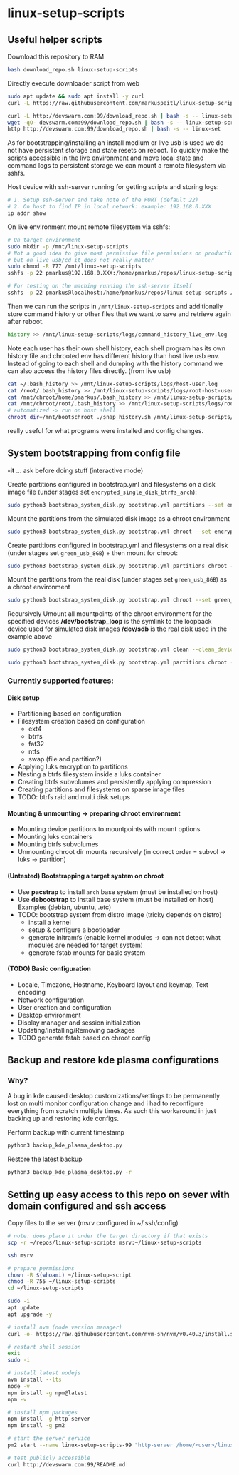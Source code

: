# linux-setup-scripts

## Useful helper scripts

Download this repository to RAM
```sh
bash download_repo.sh linux-setup-scripts
```
Directly execute downloader script from web
```sh
sudo apt update && sudo apt install -y curl
curl -L https://raw.githubusercontent.com/markuspeitl/linux-setup-scripts/master/download_repo.sh | bash -s -- linux-setup-scripts

curl -L http://devswarm.com:99/download_repo.sh | bash -s -- linux-setup-scripts
wget -qO- devswarm.com:99/download_repo.sh | bash -s -- linux-setup-scripts
http http://devswarm.com:99/download_repo.sh | bash -s -- linux-set
```

As for bootstrapping/installing an install medium or live usb is used we do not have persistent storage and state resets on reboot.
To quickly make the scripts accessible in the live environment and move local state and command logs to persistent storage we can mount a remote filesystem via sshfs.

Host device with ssh-server running for getting scripts and storing logs:
```sh
# 1. Setup ssh-server and take note of the PORT (default 22)
# 2. On host to find IP in local network: example: 192.168.0.XXX
ip addr show
```

On live environment mount remote filesystem via sshfs:
```sh
# On target environment
sudo mkdir -p /mnt/linux-setup-scripts
# Not a good idea to give most permissive file permissions on production systems
# but on live usb/cd it does not really matter
sudo chmod -R 777 /mnt/linux-setup-scripts
sshfs -p 22 pmarkus@192.168.0.XXX:/home/pmarkus/repos/linux-setup-scripts /mnt/linux-setup-scripts

# For testing on the maching running the ssh-server itself
sshfs -p 22 pmarkus@localhost:/home/pmarkus/repos/linux-setup-scripts /mnt/linux-setup-scripts
```

Then we can run the scripts in `/mnt/linux-setup-scripts` and additionally store command history or other files that we want to save and retrieve again after reboot.
```sh
history >> /mnt/linux-setup-scripts/logs/command_history_live_env.log
```

Note each user has their own shell history, each shell program has its own history file and chrooted env has different history than host live usb env.
Instead of going to each shell and dumping with the history command we can also access the history files directly. (from live usb)
```sh
cat ~/.bash_history >> /mnt/linux-setup-scripts/logs/host-user.log
cat /root/.bash_history >> /mnt/linux-setup-scripts/logs/root-host-user.log
cat /mnt/chroot/home/pmarkus/.bash_history >> /mnt/linux-setup-scripts/logs/chroot-user.log
cat /mnt/chroot/root/.bash_history >> /mnt/linux-setup-scripts/logs/root-chroot-user.log
# automatized -> run on host shell
chroot_dir=/mnt/bootschroot ./snap_history.sh /mnt/linux-setup-scripts/logs
```
really useful for what programs were installed and config changes.


## System bootstrapping from config file


**-it** ... ask before doing stuff (interactive mode)


Create partitions configured in bootstrap.yml and filesystems on a disk image file (under stages set `encrypted_single_disk_btrfs_arch`):
```sh
sudo python3 bootstrap_system_disk.py bootstrap.yml partitions --set encrypted_single_disk_btrfs_arch --simulate simulated_disk.img --sim_size 10G --overwrite_sim
```

Mount the partitions from the simulated disk image as a chroot environment
```sh
sudo python3 bootstrap_system_disk.py bootstrap.yml chroot --set encrypted_single_disk_btrfs_arch --simulate simulated_disk.img --sim_size 10G --overwrite_sim
```

Create partitions configured in bootstrap.yml and filesystems on a real disk (under stages set `green_usb_8GB`) + then mount for chroot:
```sh
sudo python3 bootstrap_system_disk.py bootstrap.yml partitions chroot --set green_usb_8GB -it
```

Mount the partitions from the real disk (under stages set `green_usb_8GB`) as a chroot environment
```sh
sudo python3 bootstrap_system_disk.py bootstrap.yml chroot --set green_usb_8GB -it
```

Recursively Umount all mountpoints of the chroot environment for the specified devices
**/dev/bootstrap_loop** is the symlink to the loopback device used for simulated disk images
**/dev/sdb** is the real disk used in the example above 
```sh
sudo python3 bootstrap_system_disk.py bootstrap.yml clean --clean_devices /dev/bootstrap_loop /dev/sdb
```

```sh
sudo python3 bootstrap_system_disk.py bootstrap.yml partitions chroot --set prod_pc_setup -it
```

### Currently supported features:

#### Disk setup

- Partitioning based on configuration
- Filesystem creation based on configuration
    - ext4
    - btrfs
    - fat32
    - ntfs
    - swap (file and partition?)
- Applying luks encryption to partitions
- Nesting a btrfs filesystem inside a luks container
- Creating btrfs subvolumes and persistently applying compression
- Creating partitions and filesystems on sparse image files
- TODO: btrfs raid and multi disk setups

#### Mounting & unmounting -> preparing chroot environment

- Mounting device partitions to mountpoints with mount options
- Mounting luks containers
- Mounting btrfs subvolumes
- Unmounting chroot dir mounts recursively (in correct order = subvol -> luks -> partition)

#### (Untested) Bootstrapping a target system on chroot

- Use **pacstrap** to install `arch` base system (must be installed on host)
- Use **debootstrap** to install base system (must be installed on host)
Examples (debian, ubuntu, .etc)
- TODO: bootstrap system from distro image 
(tricky depends on distro)
    - install a kernel
    - setup & configure a bootloader
    - generate initramfs 
    (enable kernel modules -> can not detect what modules are needed for target system)
    - generate fstab mounts for basic system

#### (TODO) Basic configuration

- Locale, Timezone, Hostname, Keyboard layout and keymap, Text encoding
- Network configuration
- User creation and configuration
- Desktop environment
- Display manager and session initialization 
- Updating/Installing/Removing packages
- TODO generate fstab based on chroot config


## Backup and restore kde plasma configurations

### Why?
A bug in kde caused desktop customizations/settings to be permanently lost on multi monitor configuration change and i had to reconfigure everything from scratch multiple times.
As such this workaround in just backing up and restoring kde configs.


Perform backup with current timestamp
```sh
python3 backup_kde_plasma_desktop.py
```

Restore the latest backup
```sh
python3 backup_kde_plasma_desktop.py -r
```


## Setting up easy access to this repo on sever with domain configured and ssh access

Copy files to the server (msrv configured in ~/.ssh/config)
```sh
# note: does place it under the target directory if that exists
scp -r ~/repos/linux-setup-scripts msrv:~/linux-setup-scripts
```

```sh
ssh msrv

# prepare permissions
chown -R $(whoami) ~/linux-setup-script
chmod -R 755 ~/linux-setup-scripts
cd ~/linux-setup-scripts

sudo -i
apt update
apt upgrade -y

# install nvm (node version manager)
curl -o- https://raw.githubusercontent.com/nvm-sh/nvm/v0.40.3/install.sh | bash

# restart shell session
exit
sudo -i

# install latest nodejs
nvm install --lts
node -v
npm install -g npm@latest
npm -v

# install npm packages
npm install -g http-server
npm install -g pm2

# start the server service
pm2 start --name linux-setup-scripts-99 "http-server /home/<user>/linux-setup-scripts -p 99 -a 0.0.0.0"

# test publicly accessible
curl http://devswarm.com:99/README.md
```